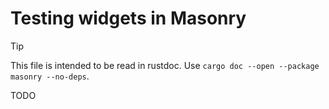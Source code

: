 # Testing widgets in Masonry

<!-- Copyright 2024 the Xilem Authors -->
<!-- SPDX-License-Identifier: Apache-2.0 -->

<div class="rustdoc-hidden">

> [!TIP]
>
> This file is intended to be read in rustdoc.
> Use `cargo doc --open --package masonry --no-deps`.

</div>

TODO